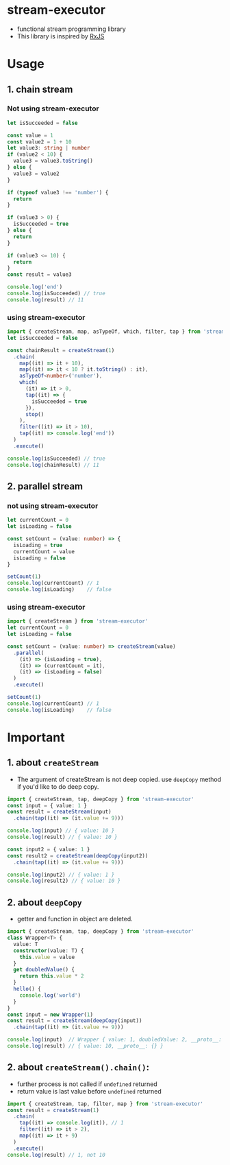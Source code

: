 # stream-executor
- functional stream programming library
- This library is inspired by [RxJS](https://github.com/ReactiveX/rxjs)

# Usage

## 1. chain stream

### Not using stream-executor 
```ts
let isSucceeded = false

const value = 1
const value2 = 1 + 10
let value3: string | number
if (value2 < 10) {
  value3 = value3.toString()
} else {
  value3 = value2
}

if (typeof value3 !== 'number') {
  return
}

if (value3 > 0) {
  isSucceeded = true
} else {
  return
}

if (value3 <= 10) {
  return
}
const result = value3

console.log('end')
console.log(isSucceeded) // true
console.log(result) // 11
```

###  using stream-executor 
```ts
import { createStream, map, asTypeOf, which, filter, tap } from 'stream-executor'
let isSucceeded = false

const chainResult = createStream(1)
  .chain(
    map((it) => it + 10),
    map((it) => it < 10 ? it.toString() : it),
    asTypeOf<number>('number'),
    which(
      (it) => it > 0,
      tap((it) => {
        isSucceeded = true
      }),
      stop()
    ),
    filter((it) => it > 10),
    tap((it) => console.log('end'))
  )
  .execute()

console.log(isSucceeded) // true
console.log(chainResult) // 11
```

## 2. parallel stream

### not using stream-executor 
```ts
let currentCount = 0
let isLoading = false

const setCount = (value: number) => {
  isLoading = true
  currentCount = value
  isLoading = false
}

setCount(1)
console.log(currentCount) // 1
console.log(isLoading)    // false
```

###  using stream-executor 
```ts
import { createStream } from 'stream-executor'
let currentCount = 0
let isLoading = false

const setCount = (value: number) => createStream(value)
  .parallel(
    (it) => (isLoading = true),
    (it) => (currentCount = it),
    (it) => (isLoading = false)
  )
  .execute()

setCount(1)
console.log(currentCount) // 1
console.log(isLoading)    // false
```

# Important
## 1. about `createStream`
  - The argument of createStream is not deep copied. use `deepCopy` method if you'd like to do deep copy.
  ```ts
  import { createStream, tap, deepCopy } from 'stream-executor'
  const input = { value: 1 }
  const result = createStream(input)
    .chain(tap((it) => (it.value += 9)))

  console.log(input) // { value: 10 }
  console.log(result) // { value: 10 }

  const input2 = { value: 1 }
  const result2 = createStream(deepCopy(input2))
    .chain(tap((it) => (it.value += 9)))

  console.log(input2) // { value: 1 }
  console.log(result2) // { value: 10 }
  ```
## 2. about `deepCopy`
  - getter and function in object are deleted.
  ```ts
  import { createStream, tap, deepCopy } from 'stream-executor'
  class Wrapper<T> {
    value: T
    constructor(value: T) {
      this.value = value
    }
    get doubledValue() {
      return this.value * 2
    }
    hello() {
      console.log('world')
    }
  }
  const input = new Wrapper(1)
  const result = createStream(deepCopy(input))
    .chain(tap((it) => (it.value += 9)))

  console.log(input)  // Wrapper { value: 1, doubledValue: 2, __proto__: { hello: () => console.log('world') } }
  console.log(result) // { value: 10, __proto__: {} }
  ``` 
## 2. about `createStream().chain()`:
  - further process is not called if `undefined` returned
  - return value is last value before `undefined` returned
  ```ts
  import { createStream, tap, filter, map } from 'stream-executor'
  const result = createStream(1)
    .chain(
      tap((it) => console.log(it)), // 1
      filter((it) => it > 2),
      map((it) => it + 9)
    )
    .execute()
  console.log(result) // 1, not 10
  ``` 
